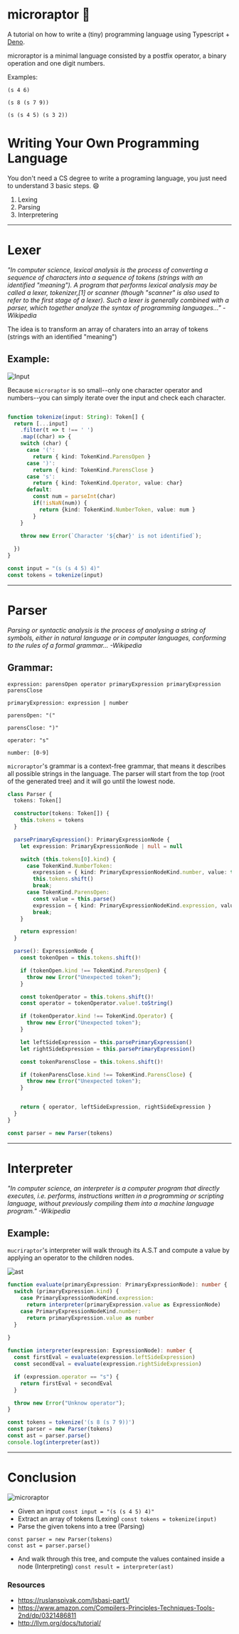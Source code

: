 # microraptor 🦖

A tutorial on how to write a (tiny) programming language using Typescript + [Deno](https://deno.land/).

microraptor is a minimal language consisted by a postfix operator, a binary operation and one digit numbers.

Examples:

```
(s 4 6)
```

```
(s 8 (s 7 9))
```

```
(s (s 4 5) (s 3 2))
```
# Writing Your Own Programming Language

You don't need a CS degree to write a programing language, you just need to understand 3 basic steps. 😄

1. Lexing
2. Parsing
3. Interpretering

---

# Lexer

*"In computer science, lexical analysis is the process of converting a sequence of characters into a sequence of tokens (strings with an identified "meaning"). A program that performs lexical analysis may be called a lexer, tokenizer,[1] or scanner (though "scanner" is also used to refer to the first stage of a lexer). Such a lexer is generally combined with a parser, which together analyze the syntax of programming languages..."* *-Wikipedia*

The idea is to transform an array of charaters into an array of tokens (strings with an identified "meaning")

## Example:
![Input](https://user-images.githubusercontent.com/311156/200147193-a8e32d39-77f4-44a9-8c14-444cf035c584.png)

Because `microraptor` is so small--only one character operator and numbers--you can simply iterate over the input and check each character.

```ts

function tokenize(input: String): Token[] {
  return [...input]
    .filter(t => t !== ' ')
    .map((char) => {
    switch (char) {
      case '(':
        return { kind: TokenKind.ParensOpen }
      case ')':
        return { kind: TokenKind.ParensClose }
      case 's':
        return { kind: TokenKind.Operator, value: char}
      default:
        const num = parseInt(char)
        if(!isNaN(num)) {
          return {kind: TokenKind.NumberToken, value: num }
        }
    }

    throw new Error(`Character '${char}' is not identified`);
    
  })
}

const input = "(s (s 4 5) 4)"
const tokens = tokenize(input)
```

---
# Parser

*Parsing or syntactic analysis is the process of analysing a string of symbols, either in natural language or in computer languages, conforming to the rules of a formal grammar...* *-Wikipedia*

## Grammar:

`expression: parensOpen operator primaryExpression primaryExpression parensClose`

`primaryExpression: expression | number`

`parensOpen: "("`

`parensClose: ")"`

`operator: "s"`
  
`number: [0-9]`

`microraptor`'s grammar is a context-free grammar, that means it describes all possible strings in the language. 
The parser will start from the top (root of the generated tree) and it will go until the lowest node. 

```ts
class Parser {
  tokens: Token[]

  constructor(tokens: Token[]) {
    this.tokens = tokens
  }

  parsePrimaryExpression(): PrimaryExpressionNode {
    let expression: PrimaryExpressionNode | null = null

    switch (this.tokens[0].kind) {
      case TokenKind.NumberToken:
        expression = { kind: PrimaryExpressionNodeKind.number, value: this.tokens[0].value as number }
        this.tokens.shift()
        break;
      case TokenKind.ParensOpen:
        const value = this.parse()
        expression = { kind: PrimaryExpressionNodeKind.expression, value }
        break;
    }

    return expression!
  }

  parse(): ExpressionNode {
    const tokenOpen = this.tokens.shift()!

    if (tokenOpen.kind !== TokenKind.ParensOpen) {
      throw new Error("Unexpected token");    
    }

    const tokenOperator = this.tokens.shift()!
    const operator = tokenOperator.value!.toString()

    if (tokenOperator.kind !== TokenKind.Operator) {
      throw new Error("Unexpected token");    
    }

    let leftSideExpression = this.parsePrimaryExpression()
    let rightSideExpression = this.parsePrimaryExpression()

    const tokenParensClose = this.tokens.shift()!

    if (tokenParensClose.kind !== TokenKind.ParensClose) {
      throw new Error("Unexpected token");    
    }


    return { operator, leftSideExpression, rightSideExpression }
  }
}

const parser = new Parser(tokens)

```
---

# Interpreter

*"In computer science, an interpreter is a computer program that directly executes, i.e. performs, instructions written in a programming or scripting language, without previously compiling them into a machine language program."* *-Wikipedia*


## Example:
`mucriraptor`'s interpreter will walk through its A.S.T and compute a value by applying an operator to the children nodes.  

![ast](https://user-images.githubusercontent.com/311156/200148108-9fb50cff-55dc-46ad-b1ce-fea54a1ddc35.jpg)


```ts
function evaluate(primaryExpression: PrimaryExpressionNode): number {
  switch (primaryExpression.kind) {
    case PrimaryExpressionNodeKind.expression:
      return interpreter(primaryExpression.value as ExpressionNode)
    case PrimaryExpressionNodeKind.number:
      return primaryExpression.value as number
  }
  
}

function interpreter(expression: ExpressionNode): number {
  const firstEval = evaluate(expression.leftSideExpression)
  const secondEval = evaluate(expression.rightSideExpression)

  if (expression.operator == "s") {
    return firstEval + secondEval
  }

  throw new Error("Unknow operator");
}

const tokens = tokenize('(s 8 (s 7 9))')
const parser = new Parser(tokens)
const ast = parser.parse()
console.log(interpreter(ast))
```
---

# Conclusion

![microraptor](https://user-images.githubusercontent.com/311156/200148129-81997230-65d0-420f-8e91-e18a92235ab2.jpg)


- Given an input
`const input = "(s (s 4 5) 4)"`
- Extract an array of tokens (Lexing)
`const tokens = tokenize(input)`
- Parse the given tokens into a tree (Parsing)
~~~
const parser = new Parser(tokens)
const ast = parser.parse()
~~~
 - And walk through this tree, and compute the values contained inside a node (Interpreting)
 `const result = interpreter(ast)`
 
 ### Resources
 
 - https://ruslanspivak.com/lsbasi-part1/
 - https://www.amazon.com/Compilers-Principles-Techniques-Tools-2nd/dp/0321486811
 - http://llvm.org/docs/tutorial/
